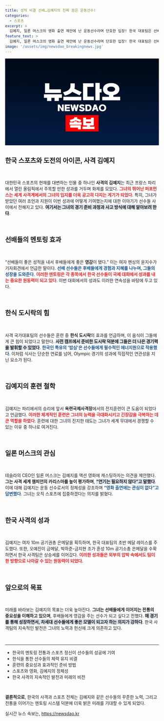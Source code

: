 ```yaml
---
title: 성적 비결 선배…김예지의 진짜 꿈은 운동선수!
categories:
  - 스포츠
excerpt: >
  김예지, 일론 머스크의 영화 출연 제안에 난 운동선수라며 단호한 입장! 한국 대표팀은 선배들의 영감과 한식 도시락으로 금메달 10개 쾌거! 비결을 알아보세요!
feature_text: >
  김예지, 일론 머스크의 영화 출연 제안에 난 운동선수라며 단호한 입장! 한국 대표팀은 선배들의 영감과 한식 도시락으로 금메달 10개 쾌거! 비결을 알아보세요!
image: '/assets/img/newsdao_breakingnews.jpg'
---
```


<p><img src="/assets/img/newsdao_breakingnews.jpg" alt="ranknews 속보" /></p>

<h2 data-ke-size="size26">한국 스포츠와 도전의 아이콘, 사격 김예지</h2>

<p data-ke-size="size16">&nbsp;</p>

<p>대한민국 스포츠의 현재를 대변하는 인물 중 하나인 <b>사격의 김예지</b>는 최근 프랑스 파리에서 열린 올림픽에서 주목할 만한 성과를 거두며 화제를 모았다. <b><span style="color: #ee2323;">그녀의 뛰어난 퍼포먼스는 세계 사격계에서의 그녀의 입지를 더욱 공고히 다지는 계기가 되었다</span></b>. 특히, 그녀가 받았던 여러 조언과 지원이 이번 성과에 어떻게 기여했는지에 대한 이야기가 선수들 사이에서 전해지고 있다. <b><span style="background-color: #21538527;">여기서는 그녀의 경기 준비 과정과 사고 방식에 대해 알아보려 한다</span></b>.</p>

<p data-ke-size="size16">&nbsp;</p>

<h2 data-ke-size="size26">선배들의 멘토링 효과</h2>

<p data-ke-size="size16">&nbsp;</p>

<p>“선배들이 좋은 성적을 내서 후배들에게 좋은 <b>영감</b>이 됐다.” 이는 여자 펜싱의 윤지수가 기자회견에서 언급한 말이다. <b><span style="color: #1a5490;">선배 선수들은 후배들에게 경험과 지혜를 나누며, 그들의 성장을 도와준다</span></b>. <b><span style="color: #ee2323;">이러한 멘토링은 각 종목에서 한국 선수들이 국제 대회에서 성과를 내는 중요한 원동력이 되고 있다</span></b>. 이번 대회에서의 성과도 이러한 연속성을 바탕에 두고 있다.</p>

<p data-ke-size="size16">&nbsp;</p>

<h2 data-ke-size="size26">한식 도시락의 힘</h2>

<p data-ke-size="size16">&nbsp;</p>

<p>사격 국가대표팀의 선수들은 훈련 중 <b>한식 도시락</b>의 효과를 언급하며, 이 음식이 그들에게 큰 힘이 되었다고 말한다. <b><span style="background-color: #21538527;">사전 캠프에서 준비한 도시락 덕분에 그들은 더 나은 경기력을 발휘할 수 있었다</span></b>. <b><span style="color: #1a5490;">한국인 특유의 '밥심'은 선수들에게 필수적인 에너지원으로 작용했다</span></b>. 이처럼 식사는 단순한 연료를 넘어, Olympic 경기의 성과에 직접적인 연관성을 지닌 요소가 된다.</p>

<p data-ke-size="size16">&nbsp;</p>

<h2 data-ke-size="size26">김예지의 훈련 철학</h2>

<p data-ke-size="size16">&nbsp;</p>

<p>김예지는 파리에서의 승리에 앞서 <b>옥련국제사격장</b>에서의 전지훈련이 큰 도움이 되었다고 언급했다. <b><span style="color: #ee2323;">이러한 체계적인 훈련은 그녀의 능력을 극대화시키고 긴장감을 극복하는 데 큰 역할을 하였다</span></b>. 훈련에 대한 그녀의 진지한 태도는 그녀가 세계 무대에서 경쟁할 수 있는 이유 중 하나로 여겨진다.</p>

<p data-ke-size="size16">&nbsp;</p>

<h2 data-ke-size="size26">일론 머스크의 관심</h2>

<p data-ke-size="size16">&nbsp;</p>

<p>테슬라의 CEO인 일론 머스크는 김예지를 액션 영화에 캐스팅하자는 의견을 제안했다. <b>그는 사격 세계 챔피언의 카리스마를 높이 평가하며</b>, <b><span style="background-color: #21538527;">“연기는 필요하지 않다”고 말했다</span></b>. 이에 대해 김예지는 운동 선수로서의 정체성을 강조하며 <b><span style="color: #1a5490;">“영화 출연에는 관심이 없다”고 답변했다</span></b>. 그녀는 오직 스포츠에 집중하겠다는 의지를 밝혔다.</p>

<p data-ke-size="size16">&nbsp;</p>

<h2 data-ke-size="size26">한국 사격의 성과</h2>

<p data-ke-size="size16">&nbsp;</p>

<p>김예지는 여자 10m 공기권총 은메달을 획득하며, 한국 대표팀의 초반 메달 레이스를 주도했다. 또한, 오예진이 금메달, 박하준-금지현 조가 혼성 10m 공기소총 은메달을 수확하면서 한국 사격팀은 상승세를 이어갔다. <b><span style="color: #ee2323;">이러한 성과들은 외부의 압박 속에서도 팀이 한 방향으로 나아갈 수 있는 원동력이 되었다</span></b>.</p>

<p data-ke-size="size16">&nbsp;</p>

<h2 data-ke-size="size26">앞으로의 목표</h2>

<p data-ke-size="size16">&nbsp;</p>

<p>미래를 바라보는 김예지의 목표는 더욱 높아진다. <b>그녀는 선배들에게 이어지는 전통의 중요성을 이해하고 있으며</b>, 후배들에게 영감을 주는 선수가 되고 싶다고 전했다. <b><span style="background-color: #21538527;">매 경기를 통해 성장하면서, 차세대 선수들에게 좋은 모델이 되고자 하는 의지가 강하다</span></b>. 한국 사격팀의 지속적인 발전은 그녀의 노력과 헌신에 크게 의존하고 있다.</p>

<p data-ke-size="size16">&nbsp;</p>

<hr />

<ul>
<li>한국의 멘토링 전통과 스포츠 정신이 선수들의 성공에 기여</li>
<li>한식을 통한 선수들의 체력 유지 비결</li>
<li>훈련의 중요성과 효과적인 준비 방법</li>
<li>스포츠와 영화, 김예지의 정체성</li>
<li>한국 사격의 지속적인 발전과 미래의 비전</li>
</ul>

<p data-ke-size="size16">&nbsp;</p>

<p><b>결론적으로</b>, 한국의 사격과 스포츠 전체는 김예지와 같은 선수들의 꾸준한 노력, 그리고 전통을 이어가는 멘토링 시스템 덕분에 더욱 밝은 미래를 기대할 수 있게 되었다.</p>
실시간 뉴스 속보는, <a href="https://newsdao.kr" rel="dofollow">https://newsdao.kr</a>


